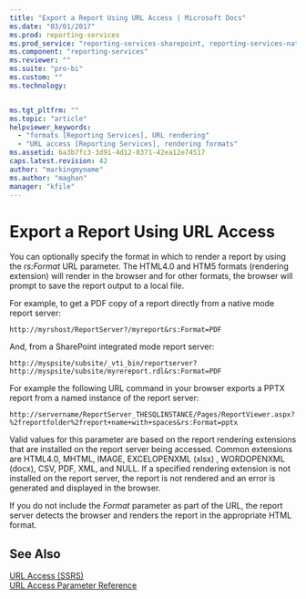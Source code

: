 ```yaml
---
title: "Export a Report Using URL Access | Microsoft Docs"
ms.date: "03/01/2017"
ms.prod: reporting-services
ms.prod_service: "reporting-services-sharepoint, reporting-services-native"
ms.component: "reporting-services"
ms.reviewer: ""
ms.suite: "pro-bi"
ms.custom: ""
ms.technology: 


ms.tgt_pltfrm: ""
ms.topic: "article"
helpviewer_keywords: 
  - "formats [Reporting Services], URL rendering"
  - "URL access [Reporting Services], rendering formats"
ms.assetid: 6a3b7fc3-3d91-4d12-8371-42ea12e74517
caps.latest.revision: 42
author: "markingmyname"
ms.author: "maghan"
manager: "kfile"
---
```

# Export a Report Using URL Access
  You can optionally specify the format in which to render a report by using the *rs:Format* URL parameter.  The HTML4.0 and HTM5 formats (rendering extension) will render in the browser and for other formats, the browser will prompt to save the report output to a local file.  
  
 For example, to get a PDF copy of a report directly from a native mode report server:  
  
```  
http://myrshost/ReportServer?/myreport&rs:Format=PDF  
```  
  
 And, from a SharePoint integrated mode report server:  
  
```  
http://myspsite/subsite/_vti_bin/reportserver?http://myspsite/subsite/myrereport.rdl&rs:Format=PDF  
```  
  
 For example the following  URL command in your browser exports a PPTX report from a named instance of the report server:  
  
```  
http://servername/ReportServer_THESQLINSTANCE/Pages/ReportViewer.aspx?%2freportfolder%2freport+name+with+spaces&rs:Format=pptx  
```  
  
 Valid values for this parameter are based on the report rendering extensions that are installed on the report server being accessed. Common extensions are HTML4.0, MHTML, IMAGE, EXCELOPENXML (xlsx) , WORDOPENXML (docx), CSV, PDF, XML, and NULL. If a specified rendering extension is not installed on the report server, the report is not rendered and an error is generated and displayed in the browser.  
  
 If you do not include the *Format* parameter as part of the URL, the report server detects the browser and renders the report in the appropriate HTML format.  
  
## See Also  
 [URL Access &#40;SSRS&#41;](../reporting-services/url-access-ssrs.md)   
 [URL Access Parameter Reference](../reporting-services/url-access-parameter-reference.md)  
  
  
